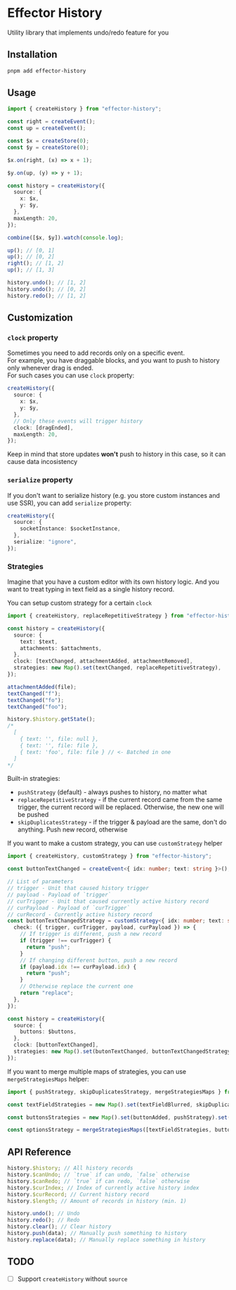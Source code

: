 # Effector History

Utility library that implements undo/redo feature for you

## Installation

```bash
pnpm add effector-history
```

## Usage

```ts
import { createHistory } from "effector-history";

const right = createEvent();
const up = createEvent();

const $x = createStore(0);
const $y = createStore(0);

$x.on(right, (x) => x + 1);

$y.on(up, (y) => y + 1);

const history = createHistory({
  source: {
    x: $x,
    y: $y,
  },
  maxLength: 20,
});

combine([$x, $y]).watch(console.log);

up(); // [0, 1]
up(); // [0, 2]
right(); // [1, 2]
up(); // [1, 3]

history.undo(); // [1, 2]
history.undo(); // [0, 2]
history.redo(); // [1, 2]
```

## Customization

### `clock` property

Sometimes you need to add records only on a specific event.  
For example, you have draggable blocks, and you want to push to history only whenever drag is ended.  
For such cases you can use `clock` property:

```ts
createHistory({
  source: {
    x: $x,
    y: $y,
  },
  // Only these events will trigger history
  clock: [dragEnded],
  maxLength: 20,
});
```

Keep in mind that store updates **won't** push to history in this case, so it can cause data incosistency

### `serialize` property

If you don't want to serialize history (e.g. you store custom instances and use SSR), you can add `serialize` property:

```ts
createHistory({
  source: {
    socketInstance: $socketInstance,
  },
  serialize: "ignore",
});
```

### Strategies

Imagine that you have a custom editor with its own history logic. And you want to treat typing in text field as a single history record.

You can setup custom strategy for a certain `clock`

```ts
import { createHistory, replaceRepetitiveStrategy } from "effector-history";

const history = createHistory({
  source: {
    text: $text,
    attachments: $attachments,
  },
  clock: [textChanged, attachmentAdded, attachmentRemoved],
  strategies: new Map().set(textChanged, replaceRepetitiveStrategy),
});

attachmentAdded(file);
textChanged("f");
textChanged("fo");
textChanged("foo");

history.$history.getState();
/* 
  [
    { text: '', file: null },
    { text: '', file: file },
    { text: 'foo', file: file } // <- Batched in one
  ]
*/
```

Built-in strategies:

- `pushStrategy` (default) - always pushes to history, no matter what
- `replaceRepetitiveStrategy` - if the current record came from the same trigger, the current record will be replaced. Otherwise, the new one will be pushed
- `skipDuplicatesStrategy` - if the trigger & payload are the same, don't do anything. Push new record, otherwise

If you want to make a custom strategy, you can use `customStrategy` helper

```ts
import { createHistory, customStrategy } from "effector-history";

const buttonTextChanged = createEvent<{ idx: number; text: string }>();

// List of parameters
// trigger - Unit that caused history trigger
// payload - Payload of `trigger`
// curTrigger - Unit that caused currently active history record
// curPayload - Payload of `curTrigger`
// curRecord - Currently active history record
const buttonTextChangedStrategy = customStrategy<{ idx: number; text: string }>({
  check: ({ trigger, curTrigger, payload, curPayload }) => {
    // If trigger is different, push a new record
    if (trigger !== curTrigger) {
      return "push";
    }
    // If changing different button, push a new record
    if (payload.idx !== curPayload.idx) {
      return "push";
    }
    // Otherwise replace the current one
    return "replace";
  },
});

const history = createHistory({
  source: {
    buttons: $buttons,
  },
  clock: [buttonTextChanged],
  strategies: new Map().set(butonTextChanged, buttonTextChangedStrategy),
});
```

If you want to merge multiple maps of strategies, you can use `mergeStrategiesMaps` helper:

```ts
import { pushStrategy, skipDuplicatesStrategy, mergeStrategiesMaps } from "effector-history";

const textFieldStrategies = new Map().set(textFieldBlurred, skipDuplicatesStrategy);

const buttonsStrategies = new Map().set(buttonAdded, pushStrategy).set(buttonRemoved, pushStrategy);

const optionsStrategy = mergeStrategiesMaps([textFieldStrategies, buttonsStrategies]);
```

## API Reference

```ts
history.$history; // All history records
history.$canUndo; // `true` if can undo, `false` otherwise
history.$canRedo; // `true` if can redo, `false` otherwise
history.$curIndex; // Index of currently active history index
history.$curRecord; // Current history record
history.$length; // Amount of records in history (min. 1)

history.undo(); // Undo
history.redo(); // Redo
history.clear(); // Clear history
history.push(data); // Manually push something to history
history.replace(data); // Manually replace something in history
```

## TODO

- [ ] Support `createHistory` without `source`
